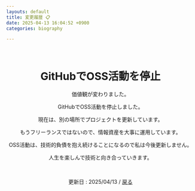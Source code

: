 ```yaml
---
layouts: default
title: 変更履歴 📋
date: 2025-04-13 16:04:52 +0900
categories: biography

---
```


<br />

<div style="text-align: center;">
<h1>GitHubでOSS活動を停止</h1>
    <p>価値観が変わりました。</p>
    <p>GitHubでOSS活動を停止しました。</p>
    <p>現在は、別の場所でプロジェクトを更新しています。</p>
    <p>もうフリーランスではないので、情報資産を大事に運用しています。</p>
    <p>OSS活動は、技術的負債を抱え続けることになるので私は今後更新しません。</p>
    <p>人生を楽しんで技術と向き合っていきます。</p>
    </p>
<br />
  <p>更新日 : 2025/04/13 /  <a href="https://takkii.github.io/">戻る</a></p>
</div>

